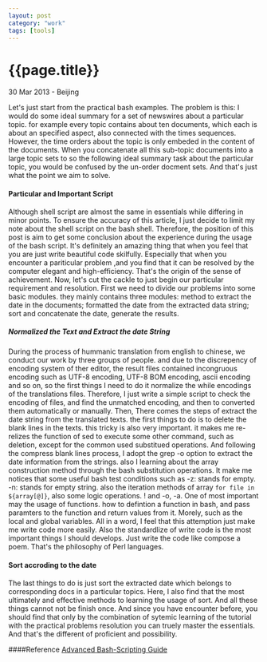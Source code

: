 ```yaml
---
layout: post
category: "work"
tags: [tools]
---
```

{{page.title}}
=============
<p class="meta">30 Mar 2013 - Beijing</p>

Let's just start from the practical bash examples. The problem is this: I would do some ideal summary for a set of newswires about a particular topic. for example every topic contains about ten documents, which each is about an specified aspect, also connected with the times sequences. However, the time orders about the topic is only embeded in the content of the documents. When you concatenate all this sub-topic documents into a large topic sets to so the following ideal summary task about the particular topic, you would be confused by the un-order docment sets.
And that's just what the point we aim to solve.
#### Particular and Important Script
Although shell script are almost the same in essentials while differing in minor points. To ensure the accuracy of this article, I just decide to limit my note about the shell script on the bash shell. Therefore, the position of this post is aim to get some conclusion about the experience during the usage of the bash script.
It's definitely an amazing thing that when you feel that you are just write beautiful code skilfully. Especially that when you encounter a pariticular problem ,and you find that it can be resolved by the computer elegant and high-efficiency. That's the origin of the sense of achievement.  Now, let's cut the cackle to just begin our particular requirement and resolution.
First we need to divide our problems into some basic modules. they mainly contains three modules: method to extract the date in the documents; formatted the date from the extracted data string; sort and concatenate the date, generate the results.
##### Normalized the Text and Extract the date String
During the process of hummanic translation from english to chinese, we conduct our work by three groups of people. and due to the discrepency of encoding system of ther editor, the result files contained incongruous encoding such as UTF\-8 encoding, UTF\-8 BOM encoding, ascii encoding and so on, so the first things I need to do it normalize the while encodings of the translations files. Therefore, I just write a simple script to check the encoding of files, and find the unmatched encoding, and then to converted them automatically or manually.
Then, There comes the steps of extract the date string from the translated texts. the first things to do is to delete the blank lines in the texts. this tricky is also very important. it makes me re-relizes the function of sed to execute some other command, such as deletion, except for the common used substitued operations. And following the compress blank lines process, I adopt the grep \-o option to extract the date information from the strings. also I learning about the array construction method through the bash substitution operations. It make me notices that some useful bash test conditions such as \-z: stands for empty. \-n: stands for empty string. also the iteration methods of array `for file in ${array[@]}`, also some logic operations. \! and \-o, \-a. One of most important may the usage of functions. how to defintion a function in bash, and pass paramters to the function and return values from it. Morely, such as the local and global variables.
All in a word, I feel that this attemption just make me write code more easily. Also the standardlize of write code is the most important things I should develops.  Just write the code like compose a poem.  That's the philosophy of Perl languages.
#### Sort accroding to the date
The last things to do is just sort the extracted date which belongs to corresponding docs in a particular topics. Here, I also find that the most ultimately and effective methods to learning the usage of sort. And all these things cannot not be finish once. And since you have encounter before, you should find that only by the combination of sytemic learning of the tutorial with the practical problems resolution you can truely master the essentials. And that's the different of proficient and possibility.

####Reference
[Advanced Bash-Scripting Guide](http://tldp.org/LDP/abs/html/)
